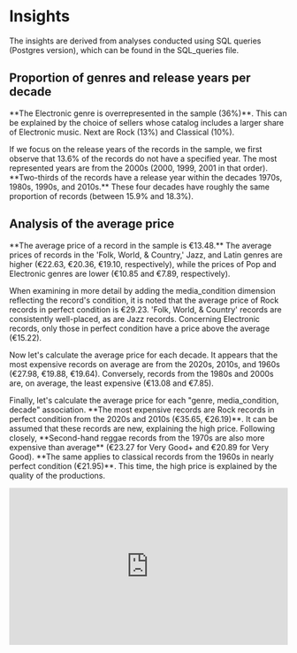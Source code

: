 <h1>Insights</h1>

<p>The insights are derived from analyses conducted using SQL queries (Postgres version), which can be found in the SQL_queries file.</p>

<h2>Proportion of genres and release years per decade</h2>

<p>**The Electronic genre is overrepresented in the sample (36%)**. This can be explained by the choice of sellers whose catalog includes a larger share of Electronic music. Next are Rock (13%) and Classical (10%).</p>

<p>If we focus on the release years of the records in the sample, we first observe that 13.6% of the records do not have a specified year. The most represented years are from the 2000s (2000, 1999, 2001 in that order). **Two-thirds of the records have a release year within the decades 1970s, 1980s, 1990s, and 2010s.** These four decades have roughly the same proportion of records (between 15.9% and 18.3%).</p>

<h2>Analysis of the average price</h2>

<p>**The average price of a record in the sample is €13.48.** The average prices of records in the 'Folk, World, & Country,' Jazz, and Latin genres are higher (€22.63, €20.36, €19.10, respectively), while the prices of Pop and Electronic genres are lower (€10.85 and €7.89, respectively).</p>

<p>When examining in more detail by adding the media_condition dimension reflecting the record's condition, it is noted that the average price of Rock records in perfect condition is €29.23. 'Folk, World, & Country' records are consistently well-placed, as are Jazz records. Concerning Electronic records, only those in perfect condition have a price above the average (€15.22).</p>

<p>Now let's calculate the average price for each decade. It appears that the most expensive records on average are from the 2020s, 2010s, and 1960s (€27.98, €19.88, €19.64). Conversely, records from the 1980s and 2000s are, on average, the least expensive (€13.08 and €7.85).</p>

<p>Finally, let's calculate the average price for each "genre, media_condition, decade" association. **The most expensive records are Rock records in perfect condition from the 2020s and 2010s (€35.65, €26.19)**. It can be assumed that these records are new, explaining the high price. Following closely, **Second-hand reggae records from the 1970s are also more expensive than average** (€23.27 for Very Good+ and €20.89 for Very Good). **The same applies to classical records from the 1960s in nearly perfect condition (€21.95)**. This time, the high price is explained by the quality of the productions.</p>

<div style="padding:56.25% 0 0 0;position:relative;"><iframe src="https://player.vimeo.com/video/920497177?badge=0&amp;autopause=0&amp;player_id=0&amp;app_id=58479" frameborder="0" allow="autoplay; fullscreen; picture-in-picture; clipboard-write" style="position:absolute;top:0;left:0;width:100%;height:100%;" title="Dashboard Power BI"></iframe></div><script src="https://player.vimeo.com/api/player.js"></script>